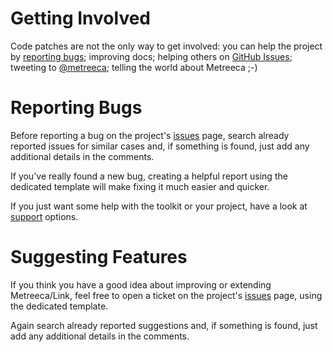 # Getting Involved

Code patches are not the only way to get involved: you can help the project by [reporting bugs](#reporting-bugs);
improving docs; helping others on [GitHub Issues](https://github.com/metreeca/link/issues); tweeting
to [@metreeca](https://twitter.com/metreeca); telling the world about Metreeca ;-)

# Reporting Bugs

Before reporting a bug on the project's [issues](https://github.com/metreeca/link/issues) page, search already reported
issues for similar cases and, if something is found, just add any additional details in the comments.

If you've really found a new bug, creating a helpful report using the dedicated template will make fixing it much easier
and quicker.

If you just want some help with the toolkit or your project, have a look at [support](README.md#support) options.

# Suggesting Features

If you think you have a good idea about improving or extending Metreeca/Link, feel free to open a ticket on the
project's [issues](https://github.com/metreeca/link/issues) page, using the dedicated template.

Again search already reported suggestions and, if something is found, just add any additional details in the comments.
